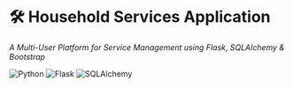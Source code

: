 # 🛠️ Household Services Application  
_A Multi-User Platform for Service Management using Flask, SQLAlchemy & Bootstrap_  

![Python](https://img.shields.io/badge/Python-3.8-blue) ![Flask](https://img.shields.io/badge/Flask-2.0-blue) ![SQLAlchemy](https://img.shields.io/badge/SQLAlchemy-1.4-green)
